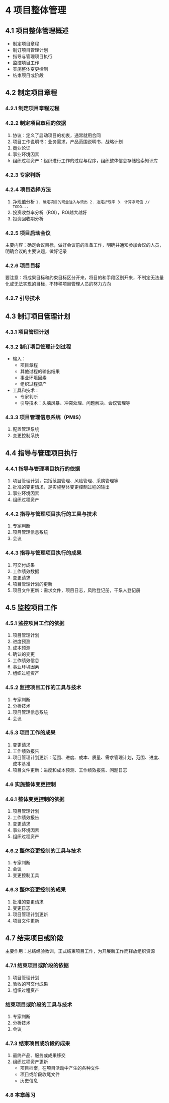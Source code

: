 # 4 项目整体管理

## 4.1 项目整体管理概述
- 制定项目章程
- 制订项目管理计划
- 指导与管理项目执行
- 监控项目工作
- 实施整体变更控制
- 结束项目或阶段

## 4.2 制定项目章程
### 4.2.1 制定项目章程过程

### 4.2.2 制定项目章程的依据
1. 协议：定义了启动项目的初衷，通常就用合同
2. 项目工作说明书：业务需求，产品范围说明书，战略计划
3. 商业论证
4. 事业环境因素
5. 组织过程资产：组织进行工作的过程与程序，组织整体信息存储检索知识库

### 4.2.3 专家判断
### 4.2.4 项目选择方法
1. 净现值分析
        ```
        1. 确定项目的现金注入与流出
        2. 选定折现率
        3. 计算净现值
        // TODO... 
        ```
2. 投资收益率分析（ROI），ROI越大越好
3. 投资回收期分析

### 4.2.5 项目启动会议
主要内容：确定会议目标，做好会议前的准备工作，明确并通知参加会议的人员，明确会议的主要议题，做好记录

### 4.2.6 项目目标
要注意：将成果目标和约束目标区分开来，将目的和手段区别开来，不制定无法量化或无法实现的目标，不转移项目管理人员的努力方向

### 4.2.7 引导技术

## 4.3 制订项目管理计划
### 4.3.1 项目管理计划
### 4.3.2 制订项目管理计划过程
- 输入：
    - 项目章程
    - 其他过程的输出结果
    - 事业环境因素
    - 组织过程资产
- 工具和技术：
    - 专家判断
    - 引导技术：头脑风暴、冲突处理、问题解决、会议管理等

### 4.3.3 项目管理信息系统（PMIS）
1. 配置管理系统
2. 变更控制系统

## 4.4 指导与管理项目执行
### 4.4.1 指导与管理项目执行的依据
1. 项目管理计划，包括范围管理、风险管理、采购管理等
2. 批准的变更请求，是实施整体变更控制过程的输出
3. 事业环境因素
4. 组织过程资产

### 4.4.2 指导与管理项目执行的工具与技术
1. 专家判断
2. 项目管理信息系统
3. 会议

### 4.4.3 指导与管理项目执行的成果
1. 可交付成果
2. 工作绩效数据
3. 变更请求
4. 项目管理计划的更新
5. 项目文件更新：需求文件，项目日志，风险登记册，干系人登记册

## 4.5 监控项目工作
### 4.5.1 监控项目工作的依据
1. 项目管理计划
2. 进度预测
3. 成本预测
4. 确认的变更
5. 工作绩效信息
6. 事业环境因素
7. 组织过程资产

### 4.5.2 监控项目工作的工具与技术
1. 专家判断
2. 分析技术
3. 项目管理信息系统
4. 会议

### 4.5.3 项目工作的成果
1. 变更请求
2. 工作绩效报告
3. 项目管理计划更新：范围、进度、成本、质量、需求管理计划，范围、进度、成本基准
4. 项目文件更新：进度和成本预测、工作绩效报告、问题日志

### 4.6 实施整体变更控制
### 4.6.1 整体变更控制的依据
1. 项目管理计划
2. 工作绩效报告
3. 变更请求
4. 事业环境因素
5. 组织过程资产

### 4.6.2 整体变更控制的工具与技术
1. 专家判断
2. 会议
3. 变更控制工具

### 4.6.3 整体变更控制的成果
1. 批准的变更请求
2. 变更日志
3. 项目管理计划更新
4. 项目文件更新

## 4.7 结束项目或阶段
主要作用：总结经验教训，正式结束项目工作，为开展新工作而释放组织资源

### 4.7.1 结束项目或阶段的依据
1. 项目管理计划
2. 验收的可交付成果
3. 组织过程资产

### 结束项目或阶段的工具与技术
1. 专家判断
2. 分析技术
3. 会议

### 4.7.3 结束项目或阶段的成果
1. 最终产品、服务或成果移交
2. 组织过程资产更新
    - 项目档案，在项目活动中产生的各种文件
    - 项目或阶段收尾文件
    - 历史信息

### 4.8 本章练习
